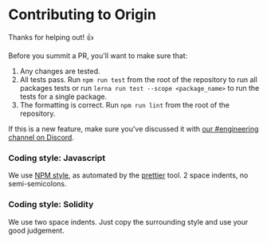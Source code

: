 # Contributing to Origin

Thanks for helping out! 👍

Before you summit a PR, you'll want to make sure that:

1. Any changes are tested.
2. All tests pass. Run `npm run test` from the root of the repository to run all packages tests or run `lerna run test --scope <package_name>` to run the tests for a single package.
3. The formatting is correct. Run `npm run lint` from the root of the repository.

If this is a new feature, make sure you've discussed it with [our #engineering channel on Discord](https://www.originprotocol.com/discord).


### Coding style: Javascript 

We use [NPM style](https://docs.npmjs.com/misc/coding-style), as automated by the [prettier](https://prettier.io) tool. 2 space indents, no semi-semicolons.

### Coding style: Solidity

We use two space indents. Just copy the surrounding style and use your good judgement.
